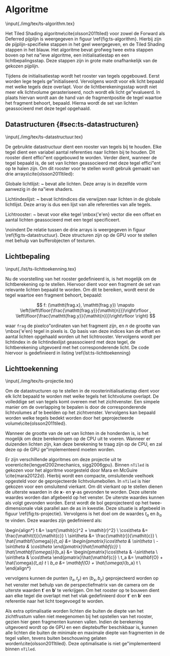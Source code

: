 # Algoritme

\input{./img/tex/ts-algorithm.tex}

Het Tiled Shading algoritme\cite{olsson2011tiled} voor zowel de Forward als 
Deferred pijplijn is weergegeven in figuur \ref{fig:ts-algorithm}. Hierbij zijn
de pijplijn-specifieke stappen in het geel weergegeven, en de Tiled Shading 
stappen in het blauw. Het algoritme bevat grofweg twee extra stappen boven op
het na\"ieve algoritme, een initialisatiestap en een lichtbepalingsstap. Deze
stappen zijn in grote mate onafhankelijk van de gekozen pijplijn.

Tijdens de initialisatiestap wordt het rooster van tegels opgebouwd. Eerst 
worden lege tegels ge\"initialiseerd. Vervolgens wordt voor elk licht bepaald
met welke tegels deze overlapt. Voor de lichtberekeningsstap wordt niet 
meer elk lichtvolume gerasteriseerd,
noch wordt elk licht ge\"evalueerd. In plaats hiervan wordt aan de hand van 
de fragmentpositie de tegel waartoe het fragment behoort, bepaald. Hierna wordt
de set van lichten geassocieerd met deze tegel opgehaald.


## Datastructuren {#sec:ts-datastructuren}

\input{./img/tex/ts-datastructuur.tex}

De gebruikte datastructuur dient een rooster van tegels bij te houden. Elke 
tegel dient een variabel aantal referenties naar lichten bij te houden. Dit
rooster dient effici\"ent opgebouwd te worden. Verder dient, wanneer de tegel
bepaald is, de set van lichten geassocieerd met deze tegel effici\"ent op
te halen zijn. Om dit rooster voor te stellen wordt gebruik gemaakt van drie 
arrays\cite{olsson2011tiled}:

Globale lichtlijst:
  ~ bevat alle lichten. Deze array is in dezelfde vorm aanwezig in de na\"ieve 
    shaders.
    
Lichtindexlijst:
  ~ bevat lichtindices die verwijzen naar lichten in de globale lichtlijst.
    Deze array is dus een lijst van alle referenties van alle tegels.
    
Lichtrooster:
  ~ bevat voor elke tegel \mbox{\'e\'en} vector die een offset en aantal lichten
    geassocieerd met een tegel specificeert.
    

\noindent De relatie tussen de drie arrays is weergegeven in figuur \ref{fig:ts-datastructuur}.
Deze structuren zijn op de GPU voor te stellen met behulp van bufferobjecten of
texturen.


## Lichtbepaling

\input{./lst/ts-lichttoekenning.tex}

Nu de voorstelling van het rooster gedefinieerd is, is het mogelijk om de 
lichtberekening op te stellen. Hiervoor dient voor een fragment de set van 
relevante lichten bepaald te worden. Om dit te bereiken, wordt eerst 
de tegel waartoe een fragment behoort, bepaald:

$$ f: (\mathtt{frag.x}, \mathtt{frag.y}) \mapsto \left(\left\lfloor{\frac{\mathtt{frag.y}}{\mathit{n}}}\right\rfloor , \left\lfloor{\frac{\mathtt{frag.y}}{\mathit{n}}}\right\rfloor \right) $$
                                                  
waar $\mathtt{frag}$ de pixelco\"ordinaten van het fragment zijn, en $n$ de 
grootte van \mbox{\'e\'en} tegel in pixels is. Op basis van deze indices kan de
offset en aantal lichten opgehaald worden uit het lichtrooster. 
Vervolgens wordt per lichtindex in de lichtindexlijst geassocieerd met deze 
tegel, de lichtberekening uitgevoerd met het corresponderende licht. 
De code hiervoor is gedefinieerd in listing \ref{lst:ts-lichttoekenning}


## Lichttoekenning

\input{./img/tex/ts-projectie.tex}

Om de datastructuren op te stellen in de roosterinitialisatiestap dient voor 
elk licht bepaald te worden met welke tegels het lichtvolume overlapt. De volleddige set
van tegels komt overeen met het zichtvenster. Een simpele manier om de overlapping
te bepalen is door de corresponderende lichtvolumes af te beelden op het 
zichtvenster. Vervolgens kan bepaald worden welke tegels bedekt worden door het
geprojecteerde volume\cite{olsson2011tiled}.

Wanneer de grootte van de set van lichten in de honderden is, is het mogelijk
om deze berekeningen op de CPU uit te voeren. Wanneer er duizenden lichten zijn,
kan deze berekening te traag zijn op de CPU, en zal deze op de GPU 
ge\"implementeerd moeten worden. 

Er zijn verschillende algoritmes om deze projectie uit te voeren\cite{lengyel2002mechanics, sigg2006gpu}.
Binnen `nTiled` is gekozen voor het algoritme voorgesteld door Mara en McGuire \cite{mara20122d}.
Hierbij wordt een compacte, omsluitende veelhoek opgesteld voor de geprojecteerde lichtvolumebollen. 
In `nTiled` is hier gekozen voor een omsluitend vierkant. Om dit vierkant op te stellen dienen de
uiterste waarden in de $\mathbf{x}$- en $\mathbf{y}$-as gevonden te worden. Deze uiterste waardes worden dan 
afgebeeld op het venster. De uiterste waardes kunnen als volgt gevonden worden.
Eerst wordt de bol geprojecteerd op het twee-dimensionale vlak parallel aan de as in kwestie.
Deze situatie is afgebeeld in figuur \ref{fig:ts-projectie}. Vervolgens is het doel
om de waardes $\mathit{t}_a$ en $\mathit{b}_a$ te vinden. Deze waardes zijn gedefinieerd als:

\begin{align*}
  t &= \sqrt{\mathit{c}^2 + \mathit{r}^2} \\
  \cos\theta &= \frac{\mathit{t}}{\mathit{c}} \\
  \sin\theta &= \frac{\mathit{r}}{\mathit{c}} \\
  \hat{\mathbf{\omega}}_{t_a} &=  \begin{pmatrix}\cos\theta & \sin\theta \\ -\sin\theta & \cos\theta \end{pmatrix}\hat{\mathbf{c}}  \\
  \hat{\mathbf{\omega}}_{b_a} &=  \begin{pmatrix}\cos\theta & -\sin\theta \\ \sin\theta & \cos\theta \end{pmatrix}\hat{\mathbf{c}}  \\
  t_a &= \mathbf{O} + \hat{\omega}_{t_a} t \\
  b_a &= \mathbf{O} + \hat{\omega}_{b_a} t \\
\end{align*}

vervolgens kunnen de punten $(t_x, t_y)$ en $(b_x, b_y)$ geprojecteerd worden op
het venster met behulp van de perspectiefmatrix van de camera om de uiterste
waarden $\mathbf{t}\prime$ en $\mathbf{b}\prime$ te verkrijgen. 
Om het rooster op te bouwen dient aan elke tegel die overlapt met het vlak 
gedefinieerd door $\mathbf{t}\prime$ en $\mathbf{b}\prime$ een referentie
naar het licht toegevoegd te worden.

Als extra optimalisatie worden lichten die buiten de diepte van het zichtfrustum
vallen niet meegenomen bij het opstellen van het rooster, gezien hier geen
fragmenten kunnen vallen. Indien de berekening uitgevoerd wordt op de GPU en een
dieptebuffer beschikbaar is, kunnen alle lichten die buiten de minimale en 
maximale diepte van fragmenten in de tegel vallen, tevens buiten beschouwing
gelaten worden\cite{olsson2011tiled}. Deze optimalisatie is niet ge\"implementeerd 
binnen `nTiled`.

